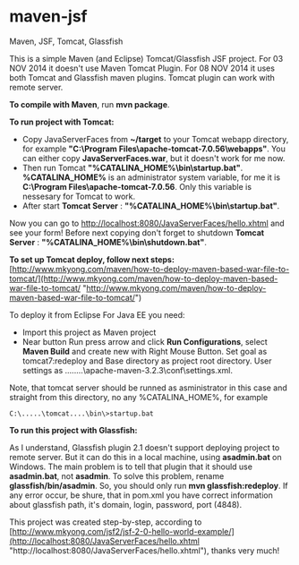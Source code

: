 maven-jsf
=========

Maven, JSF, Tomcat, Glassfish

This is a simple Maven (and Eclipse) Tomcat/Glassfish JSF project. For 03 NOV 2014 it doesn't use Maven Tomcat Plugin.
For 08 NOV 2014 it uses both Tomcat and Glassfish maven plugins. Tomcat plugin can work with remote server.

**To compile with Maven**, run **mvn package**.

**To run project with Tomcat:**
- Copy JavaServerFaces from **~/target** to your Tomcat webapp directory, for example **"C:\Program Files\apache-tomcat-7.0.56\webapps"**. You can either copy **JavaServerFaces.war**, but it doesn't work for me now.
- Then run Tomcat **<windows>"%CATALINA_HOME%\bin\startup.bat"</windows>**. **%CATALINA_HOME%** is an administrator system variable, for me it is **C:\Program Files\apache-tomcat-7.0.56**. Only this variable is nessesary for Tomcat to work.
- After start **Tomcat Server** : **"%CATALINA_HOME%\bin\startup.bat"**.

Now you can go to [http://localhost:8080/JavaServerFaces/hello.xhtml](http://localhost:8080/JavaServerFaces/hello.xhtml "http://localhost:8080/JavaServerFaces/hello.xhtml") and see your form! Before next copying don't forget to shutdown **Tomcat Server** : **"%CATALINA_HOME%\bin\shutdown.bat"**.

**To set up Tomcat deploy, follow next steps:** [http://www.mkyong.com/maven/how-to-deploy-maven-based-war-file-to-tomcat/](http://www.mkyong.com/maven/how-to-deploy-maven-based-war-file-to-tomcat/ "http://www.mkyong.com/maven/how-to-deploy-maven-based-war-file-to-tomcat/")

To deploy it from Eclipse For Java EE you need:
- Import this project as Maven project
- Near button Run press arrow and click **Run Configurations**, select **Maven Build** and create new with Right Mouse Button. Set goal as tomcat7:redeploy and Base directory as project root directory. User settings as ........\apache-maven-3.2.3\conf\settings.xml.

Note, that tomcat server should be runned as asministrator in this case and straight from this directory, no any %CATALINA_HOME%, for example 
```
C:\.....\tomcat....\bin\>startup.bat
```

**To run this project with Glassfish:**

As I understand, Glassfish plugin 2.1 doesn't support deploying project to remote server. But it can do this in a local machine, using **asadmin.bat** on Windows. The main problem is to tell that plugin that it should use  **asadmin.bat**, not **asadmin**. To solve this problem, rename **glassfish/bin/asadmin**. So, you should only run **mvn glassfish:redeploy**. If any error occur, be shure, that in pom.xml you have correct information about glassfish path, it's domain, login, password, port (4848).


This project was created step-by-step, according to [http://www.mkyong.com/jsf2/jsf-2-0-hello-world-example/](http://localhost:8080/JavaServerFaces/hello.xhtml "http://localhost:8080/JavaServerFaces/hello.xhtml"), thanks very much!
